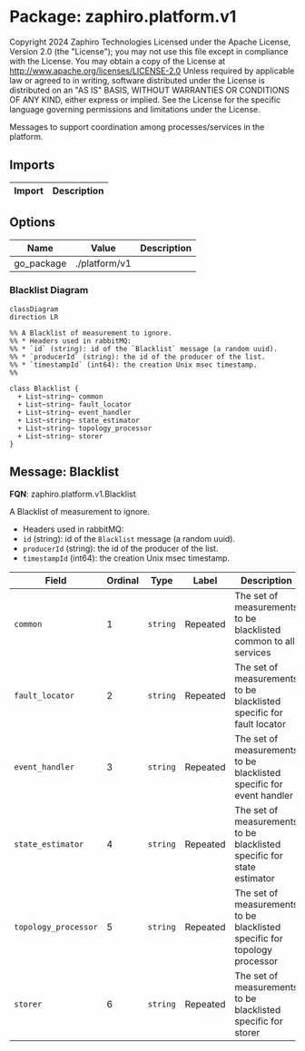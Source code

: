 # Package: zaphiro.platform.v1

Copyright 2024 Zaphiro Technologies Licensed under the Apache License, Version 2.0 (the "License"); you may not use this file except in compliance with the License. You may obtain a copy of the License at http://www.apache.org/licenses/LICENSE-2.0 Unless required by applicable law or agreed to in writing, software distributed under the License is distributed on an "AS IS" BASIS, WITHOUT WARRANTIES OR CONDITIONS OF ANY KIND, either express or implied. See the License for the specific language governing permissions and limitations under the License. 
<!-- markdownlint-disable --> 
Messages to support coordination among processes/services in the platform.



## Imports

| Import | Description |
|--------|-------------|



## Options

| Name       | Value         | Description |
|------------|---------------|-------------|
| go_package | ./platform/v1 |             |




### Blacklist Diagram

```mermaid
classDiagram
direction LR

%% A Blacklist of measurement to ignore.
%% * Headers used in rabbitMQ:
%% * `id` (string): id of the `Blacklist` message (a random uuid).
%% * `producerId` (string): the id of the producer of the list.
%% * `timestampId` (int64): the creation Unix msec timestamp.
%% 

class Blacklist {
  + List~string~ common
  + List~string~ fault_locator
  + List~string~ event_handler
  + List~string~ state_estimator
  + List~string~ topology_processor
  + List~string~ storer
}

```

## Message: Blacklist

**FQN**: zaphiro.platform.v1.Blacklist

A Blacklist of measurement to ignore.
* Headers used in rabbitMQ:
* `id` (string): id of the `Blacklist` message (a random uuid).
* `producerId` (string): the id of the producer of the list.
* `timestampId` (int64): the creation Unix msec timestamp.



| Field                | Ordinal | Type     | Label    | Description                                                                |
|----------------------|---------|----------|----------|----------------------------------------------------------------------------|
| `common`             | 1       | `string` | Repeated | The set of measurements to be blacklisted common to all services           |
| `fault_locator`      | 2       | `string` | Repeated | The set of measurements to be blacklisted specific for fault locator       |
| `event_handler`      | 3       | `string` | Repeated | The set of measurements to be blacklisted specific for event handler       |
| `state_estimator`    | 4       | `string` | Repeated | The set of measurements to be blacklisted specific for state estimator     |
| `topology_processor` | 5       | `string` | Repeated | The set of measurements to be blacklisted specific for topology processor  |
| `storer`             | 6       | `string` | Repeated | The set of measurements to be blacklisted specific for storer              |






<!-- Created by: Proto Diagram Tool -->
<!-- https://github.com/GoogleCloudPlatform/proto-gen-md-diagrams -->
